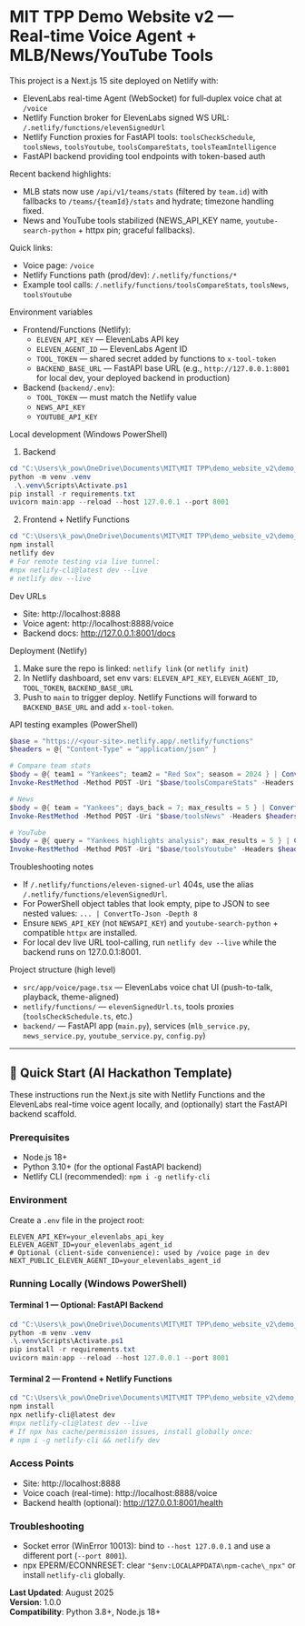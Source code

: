 # MIT TPP Demo Website v2 — Real‑time Voice Agent + MLB/News/YouTube Tools

This project is a Next.js 15 site deployed on Netlify with:
- ElevenLabs real-time Agent (WebSocket) for full‑duplex voice chat at `/voice`
- Netlify Function broker for ElevenLabs signed WS URL: `/.netlify/functions/elevenSignedUrl`
- Netlify Function proxies for FastAPI tools: `toolsCheckSchedule`, `toolsNews`, `toolsYoutube`, `toolsCompareStats`, `toolsTeamIntelligence`
- FastAPI backend providing tool endpoints with token-based auth

Recent backend highlights:
- MLB stats now use `/api/v1/teams/stats` (filtered by `team.id`) with fallbacks to `/teams/{teamId}/stats` and hydrate; timezone handling fixed.
- News and YouTube tools stabilized (NEWS_API_KEY name, `youtube-search-python` + httpx pin; graceful fallbacks).

Quick links:
- Voice page: `/voice`
- Netlify Functions path (prod/dev): `/.netlify/functions/*`
- Example tool calls: `/.netlify/functions/toolsCompareStats`, `toolsNews`, `toolsYoutube`

Environment variables
- Frontend/Functions (Netlify):
  - `ELEVEN_API_KEY` — ElevenLabs API key
  - `ELEVEN_AGENT_ID` — ElevenLabs Agent ID
  - `TOOL_TOKEN` — shared secret added by functions to `x-tool-token`
  - `BACKEND_BASE_URL` — FastAPI base URL (e.g., `http://127.0.0.1:8001` for local dev, your deployed backend in production)
- Backend (`backend/.env`):
  - `TOOL_TOKEN` — must match the Netlify value
  - `NEWS_API_KEY`
  - `YOUTUBE_API_KEY`

Local development (Windows PowerShell)
1) Backend
```powershell
cd "C:\Users\k_pow\OneDrive\Documents\MIT\MIT TPP\demo_website_v2\demo_website_v2\backend"
python -m venv .venv
 .\.venv\Scripts\Activate.ps1
pip install -r requirements.txt
uvicorn main:app --reload --host 127.0.0.1 --port 8001
```
2) Frontend + Netlify Functions
```powershell
cd "C:\Users\k_pow\OneDrive\Documents\MIT\MIT TPP\demo_website_v2\demo_website_v2"
npm install
netlify dev
# For remote testing via live tunnel:
#npx netlify-cli@latest dev --live
# netlify dev --live
```
Dev URLs
- Site: http://localhost:8888
- Voice agent: http://localhost:8888/voice
- Backend docs: http://127.0.0.1:8001/docs

Deployment (Netlify)
1) Make sure the repo is linked: `netlify link` (or `netlify init`)
2) In Netlify dashboard, set env vars: `ELEVEN_API_KEY`, `ELEVEN_AGENT_ID`, `TOOL_TOKEN`, `BACKEND_BASE_URL`
3) Push to `main` to trigger deploy. Netlify Functions will forward to `BACKEND_BASE_URL` and add `x-tool-token`.

API testing examples (PowerShell)
```powershell
$base = "https://<your-site>.netlify.app/.netlify/functions"
$headers = @{ "Content-Type" = "application/json" }

# Compare team stats
$body = @{ team1 = "Yankees"; team2 = "Red Sox"; season = 2024 } | ConvertTo-Json -Compress
Invoke-RestMethod -Method POST -Uri "$base/toolsCompareStats" -Headers $headers -Body $body

# News
$body = @{ team = "Yankees"; days_back = 7; max_results = 5 } | ConvertTo-Json -Compress
Invoke-RestMethod -Method POST -Uri "$base/toolsNews" -Headers $headers -Body $body

# YouTube
$body = @{ query = "Yankees highlights analysis"; max_results = 5 } | ConvertTo-Json -Compress
Invoke-RestMethod -Method POST -Uri "$base/toolsYoutube" -Headers $headers -Body $body
```

Troubleshooting notes
- If `/.netlify/functions/eleven-signed-url` 404s, use the alias `/.netlify/functions/elevenSignedUrl`.
- For PowerShell object tables that look empty, pipe to JSON to see nested values:
  `... | ConvertTo-Json -Depth 8`
- Ensure `NEWS_API_KEY` (not `NEWSAPI_KEY`) and `youtube-search-python` + compatible `httpx` are installed.
- For local dev live URL tool-calling, run `netlify dev --live` while the backend runs on 127.0.0.1:8001.

Project structure (high level)
- `src/app/voice/page.tsx` — ElevenLabs voice chat UI (push-to-talk, playback, theme-aligned)
- `netlify/functions/` — `elevenSignedUrl.ts`, tools proxies (`toolsCheckSchedule.ts`, etc.)
- `backend/` — FastAPI app (`main.py`), services (`mlb_service.py`, `news_service.py`, `youtube_service.py`, `config.py`)

---
## 🚀 Quick Start (AI Hackathon Template)

These instructions run the Next.js site with Netlify Functions and the ElevenLabs real-time voice agent locally, and (optionally) start the FastAPI backend scaffold.

### Prerequisites
- Node.js 18+
- Python 3.10+ (for the optional FastAPI backend)
- Netlify CLI (recommended): `npm i -g netlify-cli`

### Environment
Create a `.env` file in the project root:
```
ELEVEN_API_KEY=your_elevenlabs_api_key
ELEVEN_AGENT_ID=your_elevenlabs_agent_id
# Optional (client-side convenience): used by /voice page in dev
NEXT_PUBLIC_ELEVEN_AGENT_ID=your_elevenlabs_agent_id
```

### Running Locally (Windows PowerShell)

#### Terminal 1 — Optional: FastAPI Backend
```powershell
cd "C:\Users\k_pow\OneDrive\Documents\MIT\MIT TPP\demo_website_v2\demo_website_v2\backend"
python -m venv .venv
.\.venv\Scripts\Activate.ps1
pip install -r requirements.txt
uvicorn main:app --reload --host 127.0.0.1 --port 8001
```

#### Terminal 2 — Frontend + Netlify Functions
```powershell
cd "C:\Users\k_pow\OneDrive\Documents\MIT\MIT TPP\demo_website_v2\demo_website_v2"
npm install
npx netlify-cli@latest dev
#npx netlify-cli@latest dev --live
# If npx has cache/permission issues, install globally once:
# npm i -g netlify-cli && netlify dev
```

### Access Points
- Site: http://localhost:8888
- Voice coach (real-time): http://localhost:8888/voice
- Backend health (optional): http://127.0.0.1:8001/health

### Troubleshooting
- Socket error (WinError 10013): bind to `--host 127.0.0.1` and use a different port (`--port 8001`).
- npx EPERM/ECONNRESET: clear `"$env:LOCALAPPDATA\npm-cache\_npx"` or install `netlify-cli` globally.

**Last Updated**: August 2025  
**Version**: 1.0.0  
**Compatibility**: Python 3.8+, Node.js 18+
